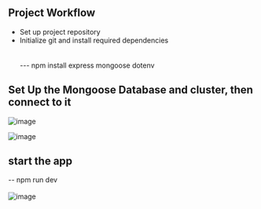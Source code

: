## Project Workflow
- Set up project repository
- Initialize git and install required dependencies <br><br>  
   --- npm install express mongoose dotenv

## Set Up the Mongoose Database and cluster, then connect to it

![image](https://github.com/user-attachments/assets/6bddf01a-b0e7-43e7-b1ce-0ff836523574)

![image](https://github.com/user-attachments/assets/125b9044-555e-4ec9-a6ec-4b8d700c93d5)

## start the app

   --  npm run dev <br> <br> 
![image](https://github.com/user-attachments/assets/a873d80a-a1d9-47dd-b534-7772b4ba2339)


